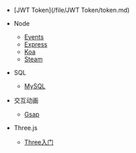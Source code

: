 * [JWT Token](/file/JWT Token/token.md)
* Node
   * [Events](/file/Node/events.md)
   * [Express](/file/Node/Express.md)
   * [Koa](/file/Node/Koa.md)
   * [Steam](/file/Node/steam.md)
* SQL
   * [MySQL](/file/SQL/MySQL.md)

* 交互动画
  * [Gsap](/file/Animation/GSAP.md)
* Three.js
  * [Three入门](/file/Threejs/Threejs.md)